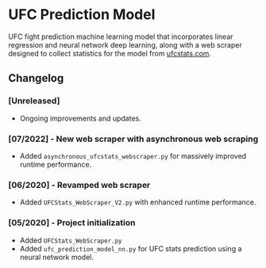 # UFC Prediction Model
UFC fight prediction machine learning model that incorporates linear regression and neural network deep learning, along with a web scraper designed to collect statistics for the model from [ufcstats.com](https://www.ufcstats.com/).

## Changelog

### [Unreleased]
- Ongoing improvements and updates.

### [07/2022] - New web scraper with asynchronous web scraping
- Added `asynchronous_ufcstats_webscraper.py` for massively improved runtime performance.

### [06/2020] - Revamped web scraper
- Added `UFCStats_WebScraper_V2.py` with enhanced runtime performance.

### [05/2020] - Project initialization
- Added `UFCStats_WebScraper.py`
- Added `ufc_prediction_model_nn.py` for UFC stats prediction using a neural network model.
